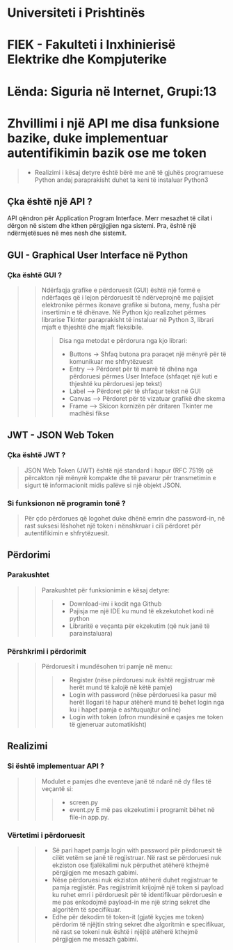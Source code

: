 # Universiteti i Prishtinës
# FIEK - Fakulteti i Inxhinierisë Elektrike dhe Kompjuterike
# Lënda: Siguria në Internet, Grupi:13
# Zhvillimi i një API me disa funksione bazike, duke implementuar autentifikimin bazik ose me token

> * Realizimi i kësaj detyre është bërë me anë të gjuhës programuese Python andaj paraprakisht duhet ta keni të instaluar Python3

## Çka është një API ?
 API qëndron për Application Program Interface. Merr mesazhet të cilat i dërgon në sistem dhe kthen përgjigjien nga sistemi. Pra, është një ndërmjetësues në mes nesh dhe sistemit.
 
## GUI - Graphical User Interface në Python
### Çka është GUI ?
>> Ndërfaqja grafike e përdoruesit (GUI) është një formë e ndërfaqes që i lejon përdoruesit të ndërveprojnë me pajisjet elektronike përmes ikonave grafike si butona, meny, fusha për insertimin e të dhënave. 
>> Në Python kjo realizohet përmes librarise Tkinter paraprakisht të instaluar në Python 3, librari mjaft e thjeshtë dhe mjaft fleksibile.
>>> Disa nga metodat e përdorura nga kjo librari:
>>> - Buttons -> Shfaq butona pra paraqet një mënyrë për të komunikuar me shfrytëzuesit
>>> - Entry –> Përdoret për të marrë të dhëna nga përdoruesi përmes User Inteface (shfaqet një kuti e thjeshtë ku përdoruesi jep tekst)
>>> - Label –> Përdoret për të shfaqur tekst në GUI
>>> - Canvas –> Përdoret për të vizatuar grafikë dhe skema
>>> - Frame –> Skicon kornizën për dritaren Tkinter me madhësi fikse

## JWT - JSON Web Token
### Çka është JWT ?
> JSON Web Token (JWT) është një standard i hapur (RFC 7519) që përcakton një mënyrë kompakte dhe të pavarur për transmetimin e sigurt të informacionit midis palëve si një objekt JSON.
### Si funksionon në programin tonë ?
> Për çdo përdorues që logohet duke dhënë emrin dhe password-in, në rast suksesi lëshohet një token i nënshkruar i cili përdoret për autentifikimin e shfrytëzuesit.

## Përdorimi
### Parakushtet
>> Parakushtet për funksionimin e kësaj detyre:
>>> * Download-imi i kodit nga Github
>>> * Pajisja me një IDE ku mund të ekzekutohet kodi në python
>>> * Libraritë e veçanta për ekzekutim (që nuk janë të parainstaluara)
### Përshkrimi i përdorimit
>> Përdoruesit i mundësohen tri pamje në menu:
>>> - Register (nëse përdoruesi nuk është regjistruar më herët mund të kalojë në këtë pamje)
>>> - Login with password (nëse përdoruesi ka pasur më herët llogari të hapur atëherë mund të behet login nga ku i hapet pamja e ashtuquajtur online)
>>> - Login with token (ofron mundësinë e qasjes me token të gjeneruar automatikisht)

## Realizimi
### Si është implementuar API ?
>> Modulet e pamjes dhe eventeve janë të ndarë në dy files të veçantë si:
>>> * screen.py 
>>> * event.py
>> E më pas ekzekutimi i programit bëhet në file-in app.py.
### Vërtetimi i përdoruesit
>> - Së pari hapet pamja login with password për përdoruesit të cilët vetëm se janë të regjistruar. Në rast se përdoruesi nuk ekziston ose fjalëkalimi nuk përputhet atëherë kthejmë përgjigjen me mesazh gabimi.
>> - Nëse përdoruesi nuk ekziston atëherë duhet regjistruar te pamja regjistër. Pas regjistrimit krijojmë një token si payload ku ruhet emri i përdoruesit për të identifikuar përdoruesin e me pas enkodojmë payload-in me një string sekret dhe algoritëm të specifikuar.
>> - Edhe për dekodim të token-it (gjatë kyçjes me token) përdorim të njëjtin string sekret dhe algoritmin e specifikuar, në rast se tokeni nuk është i njëjtë atëherë kthejmë përgjigjen me mesazh gabimi.


